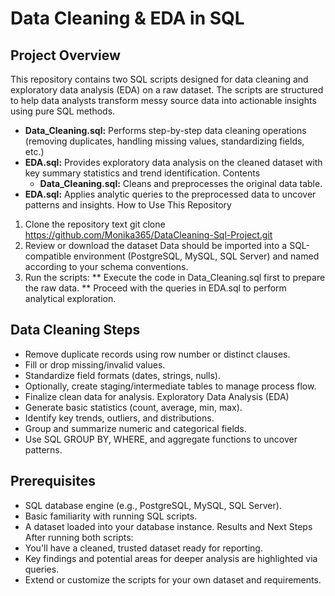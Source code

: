 # Data Cleaning & EDA in SQL
## Project Overview
This repository contains two SQL scripts designed for data cleaning and exploratory data analysis (EDA) on a raw dataset. The scripts are structured to help data analysts transform messy source data into actionable insights using pure SQL methods.
- **Data_Cleaning.sql:** Performs step-by-step data cleaning operations (removing duplicates, handling missing values, standardizing fields, etc.)
- **EDA.sql:** Provides exploratory data analysis on the cleaned dataset with key summary statistics and trend identification.
Contents
  - **Data_Cleaning.sql:** Cleans and preprocesses the original data table.
- **EDA.sql:** Applies analytic queries to the preprocessed data to uncover patterns and insights.
How to Use This Repository
1. Clone the repository text git clone https://github.com/Monika365/DataCleaning-Sql-Project.git
2. Review or download the dataset Data should be imported into a SQL-compatible environment (PostgreSQL, MySQL, SQL Server) and named according to your schema conventions. 
3. Run the scripts:
    ** Execute the code in Data_Cleaning.sql first to prepare the raw data.
    ** Proceed with the queries in EDA.sql to perform analytical exploration.

## Data Cleaning Steps
* Remove duplicate records using row number or distinct clauses.
* Fill or drop missing/invalid values.
* Standardize field formats (dates, strings, nulls).
* Optionally, create staging/intermediate tables to manage process flow.
* Finalize clean data for analysis.
Exploratory Data Analysis (EDA)
* Generate basic statistics (count, average, min, max).
* Identify key trends, outliers, and distributions.
* Group and summarize numeric and categorical fields.
* Use SQL GROUP BY, WHERE, and aggregate functions to uncover patterns.
## Prerequisites
* SQL database engine (e.g., PostgreSQL, MySQL, SQL Server).
* Basic familiarity with running SQL scripts.
* A dataset loaded into your database instance.
Results and Next Steps
After running both scripts:
* You'll have a cleaned, trusted dataset ready for reporting.
* Key findings and potential areas for deeper analysis are highlighted via queries.
* Extend or customize the scripts for your own dataset and requirements.

